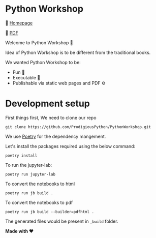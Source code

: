 # Python Workshop

🚀 [Homepage](https://prodigiouspython.github.io/PythonWorkshop/)

📖 [PDF](https://drive.google.com/file/d/1DF1IhLzjnLSzSlNO3PE1hcuv_Cgx6bAS/view?usp=sharing)

Welcome to Python Workshop 🐍

Idea of Python Workshop is to be different from the traditional books. 

We wanted Python Workshop to be:

* Fun 🎉
* Executable 🤖
* Publishable via static web pages and PDF ⚙️

# Development setup

First things first, We need to clone our repo

```shell
git clone https://github.com/ProdigiousPython/PythonWorkshop.git
```

We use [Poetry](https://python-poetry.org/) for the dependency mangement.

Let's install the packages required using the below command:

```shell
poetry install
```

To run the jupyter-lab:

```shell
poetry run jupyter-lab
```

To convert the notebooks to html

```shell
poetry run jb build .
```

To convert the notebooks to pdf

```shell
poetry run jb build --builder=pdfhtml .
```
The generated files would be present in `_build` folder.


**Made with ❤️**
